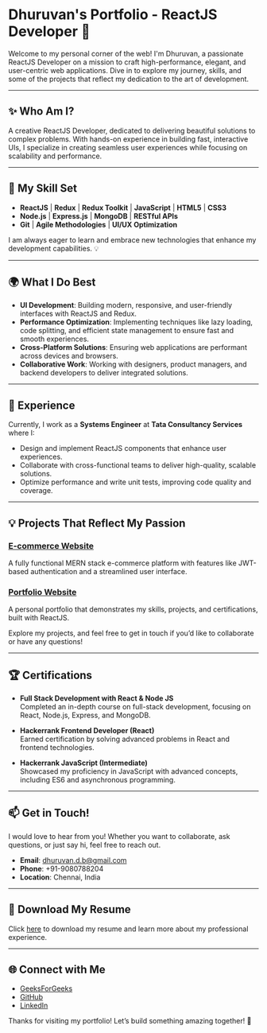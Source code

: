 # Dhuruvan's Portfolio - ReactJS Developer 🚀

Welcome to my personal corner of the web! I'm Dhuruvan, a passionate ReactJS Developer on a mission to craft high-performance, elegant, and user-centric web applications. Dive in to explore my journey, skills, and some of the projects that reflect my dedication to the art of development.

---

## ✨ Who Am I?

A creative ReactJS Developer, dedicated to delivering beautiful solutions to complex problems. With hands-on experience in building fast, interactive UIs, I specialize in creating seamless user experiences while focusing on scalability and performance. 

---

## 🚀 My Skill Set

- **ReactJS** | **Redux** | **Redux Toolkit** | **JavaScript** | **HTML5** | **CSS3**
- **Node.js** | **Express.js** | **MongoDB** | **RESTful APIs**
- **Git** | **Agile Methodologies** | **UI/UX Optimization**

I am always eager to learn and embrace new technologies that enhance my development capabilities. 💡

---

## 🌍 What I Do Best

- **UI Development**: Building modern, responsive, and user-friendly interfaces with ReactJS and Redux.
- **Performance Optimization**: Implementing techniques like lazy loading, code splitting, and efficient state management to ensure fast and smooth experiences.
- **Cross-Platform Solutions**: Ensuring web applications are performant across devices and browsers.
- **Collaborative Work**: Working with designers, product managers, and backend developers to deliver integrated solutions.

---

## 💼 Experience

Currently, I work as a **Systems Engineer** at **Tata Consultancy Services** where I:
- Design and implement ReactJS components that enhance user experiences.
- Collaborate with cross-functional teams to deliver high-quality, scalable solutions.
- Optimize performance and write unit tests, improving code quality and coverage.

---

## 💡 Projects That Reflect My Passion

### [E-commerce Website](https://www.baskaranandco.in)
A fully functional MERN stack e-commerce platform with features like JWT-based authentication and a streamlined user interface.

### [Portfolio Website](#)
A personal portfolio that demonstrates my skills, projects, and certifications, built with ReactJS.

Explore my projects, and feel free to get in touch if you’d like to collaborate or have any questions!

---

## 🏆 Certifications

- **Full Stack Development with React & Node JS**  
  Completed an in-depth course on full-stack development, focusing on React, Node.js, Express, and MongoDB.
  
- **Hackerrank Frontend Developer (React)**  
  Earned certification by solving advanced problems in React and frontend technologies.

- **Hackerrank JavaScript (Intermediate)**  
  Showcased my proficiency in JavaScript with advanced concepts, including ES6 and asynchronous programming.

---

## 📫 Get in Touch!

I would love to hear from you! Whether you want to collaborate, ask questions, or just say hi, feel free to reach out.

- **Email**: [dhuruvan.d.b@gmail.com](mailto:dhuruvan.d.b@gmail.com)
- **Phone**: +91-9080788204
- **Location**: Chennai, India

---

## 📄 Download My Resume

Click [here](./DHURUVAN_resume.pdf) to download my resume and learn more about my professional experience.

---

## 🌐 Connect with Me

- [GeeksForGeeks](https://www.geeksforgeeks.org/user/dhuruvan39/)
- [GitHub](https://github.com/dhuruvandb)
- [LinkedIn](https://www.linkedin.com/in/dhuruvan-d-b-745755258/)

Thanks for visiting my portfolio! Let’s build something amazing together! 🚀
